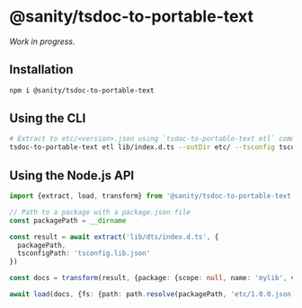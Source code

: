 # @sanity/tsdoc-to-portable-text

_Work in progress._

## Installation

```sh
npm i @sanity/tsdoc-to-portable-text
```

## Using the CLI

```sh
# Extract to etc/<version>.json using `tsdoc-to-portable-text etl` command
tsdoc-to-portable-text etl lib/index.d.ts --outDir etc/ --tsconfig tsconfig.lib.json
```

## Using the Node.js API

```ts
import {extract, load, transform} from '@sanity/tsdoc-to-portable-text'

// Path to a package with a package.json file
const packagePath = __dirname

const result = await extract('lib/dts/index.d.ts', {
  packagePath,
  tsconfigPath: 'tsconfig.lib.json'
})

const docs = transform(result, {package: {scope: null, name: 'mylib', version: '1.0.0'}})

await load(docs, {fs: {path: path.resolve(packagePath, 'etc/1.0.0.json')}})
```
